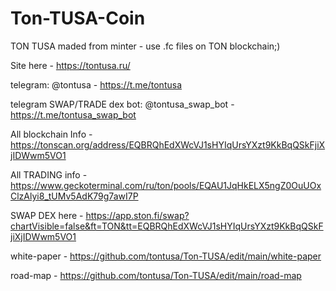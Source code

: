 # Ton-TUSA-Coin
TON TUSA maded from minter - use .fc files on TON blockchain;) 


Site here - https://tontusa.ru/


telegram: @tontusa - https://t.me/tontusa 


telegram SWAP/TRADE dex bot: @tontusa_swap_bot - https://t.me/tontusa_swap_bot


All blockchain Info - https://tonscan.org/address/EQBRQhEdXWcVJ1sHYIqUrsYXzt9KkBqQSkFjiXjIDWwm5VO1 


All TRADING info - https://www.geckoterminal.com/ru/ton/pools/EQAU1JqHkELX5ngZ0OuUOxClzAlyi8_tUMv5AdK79g7awI7P


SWAP DEX here - https://app.ston.fi/swap?chartVisible=false&ft=TON&tt=EQBRQhEdXWcVJ1sHYIqUrsYXzt9KkBqQSkFjiXjIDWwm5VO1

white-paper - https://github.com/tontusa/Ton-TUSA/edit/main/white-paper

road-map - https://github.com/tontusa/Ton-TUSA/edit/main/road-map

